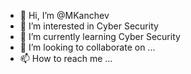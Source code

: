 - 👋 Hi, I’m @MKanchev
- 👀 I’m interested in Cyber Security
- 🌱 I’m currently learning Cyber Security
- 💞️ I’m looking to collaborate on ...
- 📫 How to reach me ...

<!---
MKanchev/MKanchev is a ✨ special ✨ repository because its `README.md` (this file) appears on your GitHub profile.
You can click the Preview link to take a look at your changes.
--->
